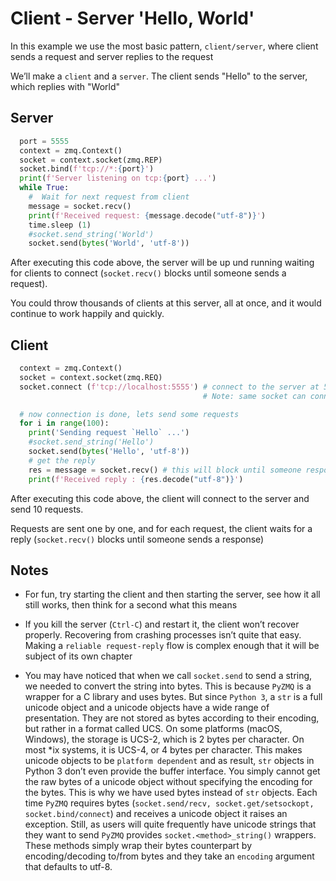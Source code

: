 # Client - Server 'Hello, World'

In this example we use the most basic pattern, `client/server`, where client sends a request and server replies to the request

We’ll make a `client` and a `server`. The client sends "Hello" to the server, which replies with "World"

## Server

```python
  port = 5555
  context = zmq.Context()
  socket = context.socket(zmq.REP)
  socket.bind(f'tcp://*:{port}')
  print(f'Server listening on tcp:{port} ...')
  while True:
    #  Wait for next request from client
    message = socket.recv()
    print(f'Received request: {message.decode("utf-8")}')
    time.sleep (1)  
    #socket.send_string('World')
    socket.send(bytes('World', 'utf-8'))
```

After executing this code above, the server will be up und running waiting for clients to connect (`socket.recv()` blocks until someone sends a request).

You could throw thousands of clients at this server, all at once, and it would continue to work happily
and quickly.

## Client

```python
  context = zmq.Context()
  socket = context.socket(zmq.REQ)
  socket.connect (f'tcp://localhost:5555') # connect to the server at 5555 port
                                           # Note: same socket can connect to two different servers

  # now connection is done, lets send some requests
  for i in range(100):
    print('Sending request `Hello` ...')
    #socket.send_string('Hello')
    socket.send(bytes('Hello', 'utf-8'))
    # get the reply
    res = message = socket.recv() # this will block until someone responds
    print(f'Received reply : {res.decode("utf-8")}')
```

After executing this code above, the client will connect to the server and send 10 requests.

Requests are sent one by one, and for each request, the client waits for a reply (`socket.recv()` blocks until someone sends a response)

## Notes

* For fun, try starting the client and then starting the server, see how it all still works, then
think for a second what this means

* If you kill the server (`Ctrl-C`) and restart it, the client won’t recover properly.
Recovering from crashing processes isn’t quite that easy. Making a `reliable request-reply` flow is complex enough that it will be subject of its own chapter

* You may have noticed that when we call `socket.send` to send a string, we needed to convert the string into bytes. This is because `PyZMQ` is a wrapper for a C library and uses bytes. But since `Python 3`, a `str` is a full unicode object and a unicode objects have a wide range of presentation. They are not stored as bytes according to their encoding, but rather in a format called UCS. On some platforms (macOS, Windows), the storage is UCS-2, which is 2 bytes per character. On most *ix systems, it is UCS-4, or 4 bytes per character. This makes unicode objects to be `platform dependent` and as result, `str` objects in Python 3 don’t even provide the buffer interface. You simply cannot get the raw bytes of a unicode object without specifying the encoding for the bytes. This is why we have used bytes instead of `str` objects. Each time `PyZMQ` requires bytes (`socket.send/recv, socket.get/setsockopt, socket.bind/connect`) and receives a unicode object it raises an exception. Still, as users will quite frequently have unicode strings that they want to send `PyZMQ` provides `socket.<method>_string()` wrappers. These methods simply wrap their bytes counterpart by encoding/decoding to/from bytes and they take an `encoding` argument that defaults to utf-8.
